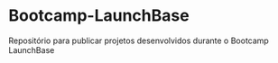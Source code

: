 # Bootcamp-LaunchBase
Repositório para publicar projetos desenvolvidos durante o Bootcamp LaunchBase
